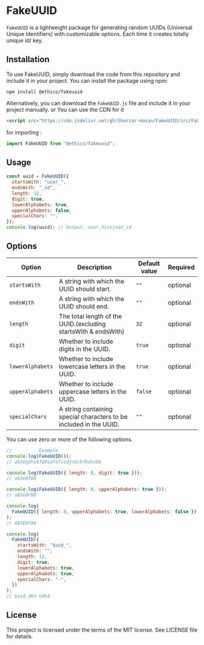 # FakeUUID

`FakeUUID` is a lightweight package for generating random UUIDs (Universal Unique Identifiers) with customizable options. Each time it creates totally unique id/ key.

## Installation

To use FakeUUID, simply download the code from this repository and include it in your project.
You can install the package using npm:

```
npm install @ethico/fakeuuid
```

Alternatively, you can download the `FakeUUID.js` file and include it in your project manually.
or You can use the CDN for it

```html
<script src="https://cdn.jsdelivr.net/gh/Shariar-Hasan/FakeUUID/src/FakeUUID.min.js"></script>
```

for importing :

```javascript
import FakeUUID from "@ethico/fakeuuid";
```

## Usage

```javascript
const uuid = FakeUUID({
  startsWith: "user_",
  endsWith: "_id",
  length: 12,
  digit: true,
  lowerAlphabets: true,
  upperAlphabets: false,
  specialChars: "",
});
console.log(uuid); // Output: user_hivzjxod_id
```

## Options

| Option           | Description                                                        | Default value | Required |
| ---------------- | ------------------------------------------------------------------ | ------------- | ------------- |
| `startsWith`     | A string with which the UUID should start.                         | `""`          | optional |
| `endsWith`       | A string with which the UUID should end.                           | `""`          | optional |
| `length`         | The total length of the UUID.(excluding startsWith & endsWith)                                      | `32`          | optional |
| `digit`          | Whether to include digits in the UUID.                             | `true`        | optional |
| `lowerAlphabets` | Whether to include lowercase letters in the UUID.                  | `true`        | optional |
| `upperAlphabets` | Whether to include uppercase letters in the UUID.                  | `false`       | optional |
| `specialChars`   | A string containing special characters to be included in the UUID. | `""`          | optional |

You can use zero or more of the following options.

```javascript
//          Example 
console.log(FakeUUID());
// ab3egdhs8f88safafssdjnbchfbdnsbb

console.log(FakeUUID({ length: 8, digit: true }));
// ab3e8f88

console.log(FakeUUID({ length: 8, upperAlphabets: true }));
// aB3e8F88

console.log(
  FakeUUID({ length: 8, upperAlphabets: true, lowerAlphabets: false })
);
// AB3E8F88

console.log(
  FakeUUID({
    startsWith: "$uid_",
    endsWith: "",
    length: 12,
    digit: true,
    lowerAlphabets: true,
    upperAlphabets: true,
    specialChars: "-",
  })
);
// $uid_dH3-Udh4
```

## License

This project is licensed under the terms of the MIT license. See LICENSE file for details.
